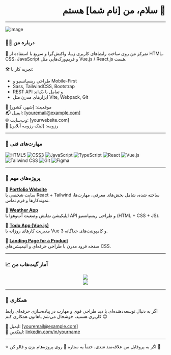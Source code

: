 <h1 align="right">سلام، من [نام شما] هستم 👋</h1>

---
![image]({https://img.shields.io/badge/Gmail-D14836?style=for-the-badge&logo=ggg&logoColor=white})
### 🧑‍💻 درباره من

🎯 تمرکز من روی ساخت رابط‌های کاربری زیبا، واکنش‌گرا و سریع با استفاده از HTML، CSS، JavaScript و فریم‌ورک‌هایی مثل Vue.js / React.js هست.

🛠 تجربه کار با:
- طراحی ریسپانسیو و Mobile-First
- Sass, TailwindCSS, Bootstrap
- REST API و تعامل با بک‌اند
- ابزارهای مدرن مثل Vite, Webpack, Git

📍 موقعیت: [شهر، کشور]  
📬 ایمیل: [youremail@example.com]  
🌐 وب‌سایت: [yourwebsite.com]  
📄 رزومه: [لینک رزومه آنلاین]

---

### 🔧 مهارت‌های فنی

![HTML5](https://img.shields.io/badge/HTML5-E34F26?style=for-the-badge&logo=html5&logoColor=fff)
![CSS3](https://img.shields.io/badge/CSS3-1572B6?style=for-the-badge&logo=css3&logoColor=fff)
![JavaScript](https://img.shields.io/badge/JavaScript-F7DF1E?style=for-the-badge&logo=javascript&logoColor=000)
![TypeScript](https://img.shields.io/badge/TypeScript-3178C6?style=for-the-badge&logo=typescript&logoColor=fff)
![React](https://img.shields.io/badge/React-20232A?style=for-the-badge&logo=react&logoColor=61DAFB)
![Vue.js](https://img.shields.io/badge/Vue.js-4FC08D?style=for-the-badge&logo=vue.js&logoColor=fff)
![Tailwind CSS](https://img.shields.io/badge/TailwindCSS-06B6D4?style=for-the-badge&logo=tailwindcss&logoColor=fff)
![Git](https://img.shields.io/badge/Git-F05032?style=for-the-badge&logo=git&logoColor=fff)
![Figma](https://img.shields.io/badge/Figma-F24E1E?style=for-the-badge&logo=figma&logoColor=fff)

---

### 📌 پروژه‌های مهم

📍 [**Portfolio Website**](https://github.com/yourusername/portfolio)  
سایت شخصی با React + Tailwind ساخته شده، شامل بخش‌های معرفی، مهارت‌ها، نمونه‌کارها و فرم تماس.

📍 [**Weather App**](https://github.com/yourusername/weather-app)  
اپلیکیشن نمایش وضعیت آب‌وهوا با API و طراحی ریسپانسیو (HTML + CSS + JS).

📍 [**Todo App (Vue.js)**](https://github.com/yourusername/vue-todo)  
مدیریت کارهای روزانه با Vue 3 و کامپوننت‌های جداگانه.

📍 [**Landing Page for a Product**](https://github.com/yourusername/product-landing)  
صفحه فرود مدرن با طراحی حرفه‌ای و انیمیشن‌های CSS.

---

### 📈 آمار گیت‌هاب من

<p align="center">
  <img src="https://github-readme-stats.vercel.app/api?username=mortezabhri&show_icons=true&theme=tokyonight" />
  <br/>
  <img src="https://github-readme-streak-stats.herokuapp.com?user=mortezabhri&theme=tokyonight&hide_border=true" />
</p>

---

### 🤝 همکاری

اگر به دنبال توسعه‌دهنده‌ای با دید طراحی قوی و مهارت در پیاده‌سازی حرفه‌ای رابط کاربری هستید، خوشحال می‌شم باهاتون همکاری کنم 😊

📧 ایمیل: [youremail@example.com]  
📨 لینکدین: [linkedin.com/in/yourname](https://linkedin.com/in/yourname)

---

⭐️ اگر به پروفایل من علاقه‌مند شدی، حتماً یه ستاره 🌟 روی پروژه‌هام بزن و فالو کن 🙌
